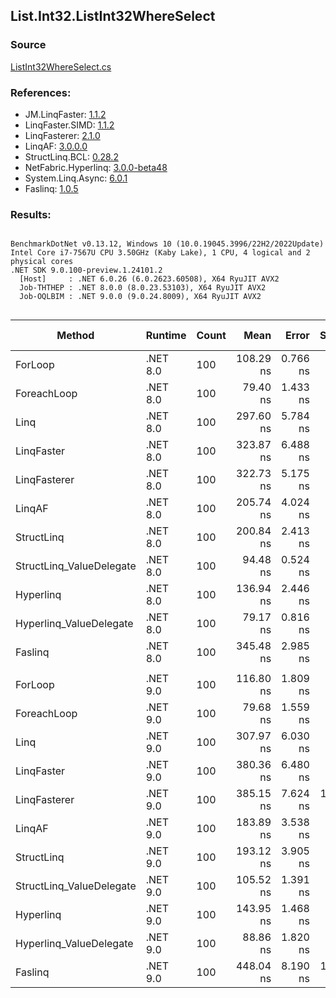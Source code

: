 ﻿## List.Int32.ListInt32WhereSelect

### Source
[ListInt32WhereSelect.cs](../LinqBenchmarks/List/Int32/ListInt32WhereSelect.cs)

### References:
- JM.LinqFaster: [1.1.2](https://www.nuget.org/packages/JM.LinqFaster/1.1.2)
- LinqFaster.SIMD: [1.1.2](https://www.nuget.org/packages/LinqFaster.SIMD/1.0.3)
- LinqFasterer: [2.1.0](https://www.nuget.org/packages/LinqFasterer/2.1.0)
- LinqAF: [3.0.0.0](https://www.nuget.org/packages/LinqAF/3.0.0.0)
- StructLinq.BCL: [0.28.2](https://www.nuget.org/packages/StructLinq/0.28.2)
- NetFabric.Hyperlinq: [3.0.0-beta48](https://www.nuget.org/packages/NetFabric.Hyperlinq/3.0.0-beta48)
- System.Linq.Async: [6.0.1](https://www.nuget.org/packages/System.Linq.Async/6.0.1)
- Faslinq: [1.0.5](https://www.nuget.org/packages/Faslinq/1.0.5)

### Results:
```

BenchmarkDotNet v0.13.12, Windows 10 (10.0.19045.3996/22H2/2022Update)
Intel Core i7-7567U CPU 3.50GHz (Kaby Lake), 1 CPU, 4 logical and 2 physical cores
.NET SDK 9.0.100-preview.1.24101.2
  [Host]     : .NET 6.0.26 (6.0.2623.60508), X64 RyuJIT AVX2
  Job-THTHEP : .NET 8.0.0 (8.0.23.53103), X64 RyuJIT AVX2
  Job-OQLBIM : .NET 9.0.0 (9.0.24.8009), X64 RyuJIT AVX2


```
| Method                   | Runtime  | Count | Mean      | Error    | StdDev    | Median    | Ratio        | RatioSD | Gen0   | Allocated | Alloc Ratio |
|------------------------- |--------- |------ |----------:|---------:|----------:|----------:|-------------:|--------:|-------:|----------:|------------:|
| ForLoop                  | .NET 8.0 | 100   | 108.29 ns | 0.766 ns |  0.640 ns | 108.20 ns |     baseline |         |      - |         - |          NA |
| ForeachLoop              | .NET 8.0 | 100   |  79.40 ns | 1.433 ns |  1.408 ns |  78.96 ns | 1.36x faster |   0.03x |      - |         - |          NA |
| Linq                     | .NET 8.0 | 100   | 297.60 ns | 5.784 ns |  5.128 ns | 295.82 ns | 2.74x slower |   0.05x | 0.0725 |     152 B |          NA |
| LinqFaster               | .NET 8.0 | 100   | 323.87 ns | 6.488 ns |  7.968 ns | 320.98 ns | 3.01x slower |   0.09x | 0.3095 |     648 B |          NA |
| LinqFasterer             | .NET 8.0 | 100   | 322.73 ns | 5.175 ns |  4.588 ns | 321.32 ns | 2.98x slower |   0.05x | 0.4473 |     936 B |          NA |
| LinqAF                   | .NET 8.0 | 100   | 205.74 ns | 4.024 ns |  6.265 ns | 203.44 ns | 1.92x slower |   0.07x |      - |         - |          NA |
| StructLinq               | .NET 8.0 | 100   | 200.84 ns | 2.413 ns |  2.370 ns | 200.06 ns | 1.85x slower |   0.02x | 0.0305 |      64 B |          NA |
| StructLinq_ValueDelegate | .NET 8.0 | 100   |  94.48 ns | 0.524 ns |  0.409 ns |  94.67 ns | 1.15x faster |   0.01x |      - |         - |          NA |
| Hyperlinq                | .NET 8.0 | 100   | 136.94 ns | 2.446 ns |  4.474 ns | 135.12 ns | 1.27x slower |   0.05x |      - |         - |          NA |
| Hyperlinq_ValueDelegate  | .NET 8.0 | 100   |  79.17 ns | 0.816 ns |  0.682 ns |  79.05 ns | 1.37x faster |   0.01x |      - |         - |          NA |
| Faslinq                  | .NET 8.0 | 100   | 345.48 ns | 2.985 ns |  3.317 ns | 344.77 ns | 3.20x slower |   0.05x | 0.3095 |     648 B |          NA |
|                          |          |       |           |          |           |           |              |         |        |           |             |
| ForLoop                  | .NET 9.0 | 100   | 116.80 ns | 1.809 ns |  1.603 ns | 116.72 ns |     baseline |         |      - |         - |          NA |
| ForeachLoop              | .NET 9.0 | 100   |  79.68 ns | 1.559 ns |  1.382 ns |  79.13 ns | 1.47x faster |   0.03x |      - |         - |          NA |
| Linq                     | .NET 9.0 | 100   | 307.97 ns | 6.030 ns |  6.944 ns | 305.14 ns | 2.65x slower |   0.07x | 0.0725 |     152 B |          NA |
| LinqFaster               | .NET 9.0 | 100   | 380.36 ns | 6.480 ns |  7.203 ns | 378.15 ns | 3.26x slower |   0.08x | 0.3095 |     648 B |          NA |
| LinqFasterer             | .NET 9.0 | 100   | 385.15 ns | 7.624 ns | 13.748 ns | 378.39 ns | 3.32x slower |   0.16x | 0.4473 |     936 B |          NA |
| LinqAF                   | .NET 9.0 | 100   | 183.89 ns | 3.538 ns |  3.933 ns | 182.58 ns | 1.58x slower |   0.05x |      - |         - |          NA |
| StructLinq               | .NET 9.0 | 100   | 193.12 ns | 3.905 ns |  9.796 ns | 188.40 ns | 1.62x slower |   0.07x | 0.0305 |      64 B |          NA |
| StructLinq_ValueDelegate | .NET 9.0 | 100   | 105.52 ns | 1.391 ns |  1.086 ns | 105.12 ns | 1.11x faster |   0.02x |      - |         - |          NA |
| Hyperlinq                | .NET 9.0 | 100   | 143.95 ns | 1.468 ns |  1.632 ns | 143.51 ns | 1.23x slower |   0.02x |      - |         - |          NA |
| Hyperlinq_ValueDelegate  | .NET 9.0 | 100   |  88.86 ns | 1.820 ns |  2.096 ns |  88.06 ns | 1.32x faster |   0.04x |      - |         - |          NA |
| Faslinq                  | .NET 9.0 | 100   | 448.04 ns | 8.190 ns | 16.545 ns | 441.38 ns | 3.85x slower |   0.21x | 0.3095 |     648 B |          NA |
